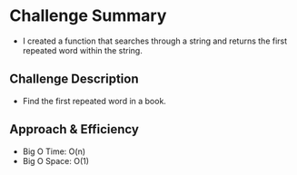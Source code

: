 # Challenge Summary
- I created a function that searches through a string and returns the first repeated word within the string. 

## Challenge Description
- Find the first repeated word in a book.

## Approach & Efficiency
- Big O Time: O(n)
- Big O Space: O(1)

